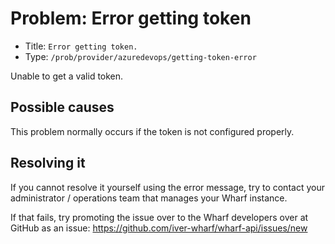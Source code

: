 # Problem: Error getting token

<!-- panels:start -->

<!-- div:right-panel -->

- Title: `Error getting token.`
- Type: `/prob/provider/azuredevops/getting-token-error`

<!-- div:left-panel -->

Unable to get a valid token.

<!-- panels:end -->

## Possible causes

<!-- panels:start -->

This problem normally occurs if the token is not configured properly.

<!-- panels:end -->

## Resolving it

If you cannot resolve it yourself using the error message, try to contact your
administrator / operations team that manages your Wharf instance.

If that fails, try promoting the issue over to the Wharf developers over at
GitHub as an issue: <https://github.com/iver-wharf/wharf-api/issues/new>